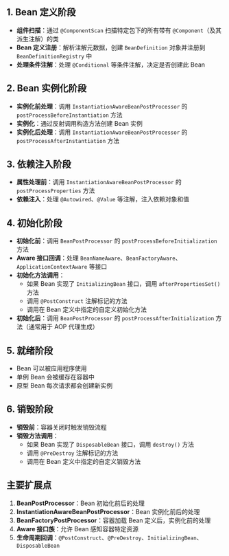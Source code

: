 
## 1. Bean 定义阶段

- **组件扫描**：通过 `@ComponentScan` 扫描特定包下的所有带有 `@Component`（及其派生注解）的类
- **Bean 定义注册**：解析注解元数据，创建 `BeanDefinition` 对象并注册到 `BeanDefinitionRegistry` 中
- **处理条件注解**：处理 `@Conditional` 等条件注解，决定是否创建此 Bean

## 2. Bean 实例化阶段

- **实例化前处理**：调用 `InstantiationAwareBeanPostProcessor` 的 `postProcessBeforeInstantiation` 方法
- **实例化**：通过反射调用构造方法创建 Bean 实例
- **实例化后处理**：调用 `InstantiationAwareBeanPostProcessor` 的 `postProcessAfterInstantiation` 方法

## 3. 依赖注入阶段

- **属性处理前**：调用 `InstantiationAwareBeanPostProcessor` 的 `postProcessProperties` 方法
- **依赖注入**：处理 `@Autowired`、`@Value` 等注解，注入依赖对象和值

## 4. 初始化阶段

- **初始化前**：调用 `BeanPostProcessor` 的 `postProcessBeforeInitialization` 方法
- **Aware 接口回调**：处理 `BeanNameAware`、`BeanFactoryAware`、`ApplicationContextAware` 等接口
- **初始化方法调用**：
  - 如果 Bean 实现了 `InitializingBean` 接口，调用 `afterPropertiesSet()` 方法
  - 调用 `@PostConstruct` 注解标记的方法
  - 调用在 Bean 定义中指定的自定义初始化方法
- **初始化后**：调用 `BeanPostProcessor` 的 `postProcessAfterInitialization` 方法（通常用于 AOP 代理生成）

## 5. 就绪阶段

- Bean 可以被应用程序使用
- 单例 Bean 会被缓存在容器中
- 原型 Bean 每次请求都会创建新实例

## 6. 销毁阶段

- **销毁前**：容器关闭时触发销毁流程
- **销毁方法调用**：
  - 如果 Bean 实现了 `DisposableBean` 接口，调用 `destroy()` 方法
  - 调用 `@PreDestroy` 注解标记的方法
  - 调用在 Bean 定义中指定的自定义销毁方法

## 主要扩展点

1. **BeanPostProcessor**：Bean 初始化前后的处理
2. **InstantiationAwareBeanPostProcessor**：Bean 实例化前后的处理
3. **BeanFactoryPostProcessor**：容器加载 Bean 定义后，实例化前的处理
4. **Aware 接口族**：允许 Bean 感知容器特定资源
5. **生命周期回调**：`@PostConstruct`、`@PreDestroy`、`InitializingBean`、`DisposableBean`
